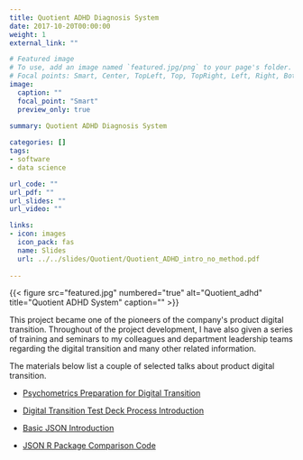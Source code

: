```yaml
---
title: Quotient ADHD Diagnosis System
date: 2017-10-20T00:00:00
weight: 1
external_link: ""

# Featured image
# To use, add an image named `featured.jpg/png` to your page's folder.
# Focal points: Smart, Center, TopLeft, Top, TopRight, Left, Right, BottomLeft, Bottom, BottomRight.
image:
  caption: ""
  focal_point: "Smart"
  preview_only: true
  
summary: Quotient ADHD Diagnosis System

categories: []
tags:
- software
- data science

url_code: ""
url_pdf: ""
url_slides: ""
url_video: ""

links:
- icon: images
  icon_pack: fas
  name: Slides
  url: ../../slides/Quotient/Quotient_ADHD_intro_no_method.pdf
  
---
```



{{< figure src="featured.jpg" numbered="true" alt="Quotient_adhd" title="Quotient ADHD System"
caption="" >}}

This project became one of the pioneers of the company's product digital transition. Throughout of the project development,
I have also given a series of training and seminars to my colleagues and department leadership teams regarding the digital transition and many other related information.

The materials below list a couple of selected talks about product digital transition.   

* [Psychometrics Preparation for Digital Transition](../../slides/Quotient/Psychometric_prep_for_digital_tool_transfer.pdf)

* [Digital Transition Test Deck Process Introduction](../../slides/Quotient/Test_deck_process_oz.pdf)

* [Basic JSON Introduction](../../slides/Quotient/JSON_introduction.pdf)

* [JSON R Package Comparison Code](../../slides/Quotient/json_package_comparison.R)



